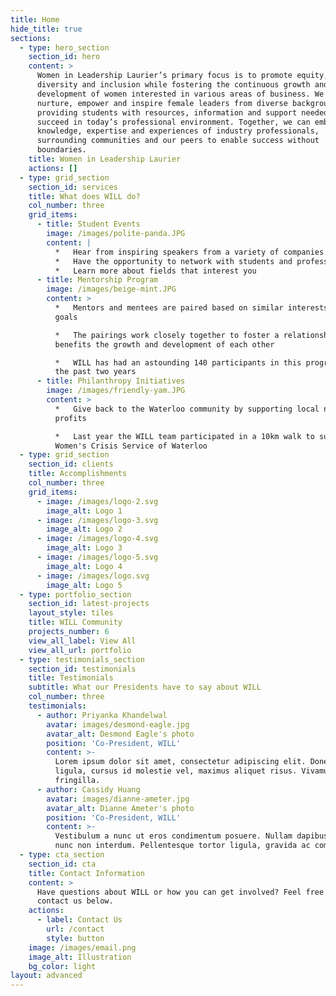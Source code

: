 ```yaml
---
title: Home
hide_title: true
sections:
  - type: hero_section
    section_id: hero
    content: >
      Women in Leadership Laurier’s primary focus is to promote equity,
      diversity and inclusion while fostering the continuous growth and
      development of women interested in various areas of business. We aim to
      nurture, empower and inspire female leaders from diverse backgrounds by
      providing students with resources, information and support needed to
      succeed in today’s professional environment. Together, we can embrace the
      knowledge, expertise and experiences of industry professionals,
      surrounding communities and our peers to enable success without
      boundaries.
    title: Women in Leadership Laurier
    actions: []
  - type: grid_section
    section_id: services
    title: What does WILL do?
    col_number: three
    grid_items:
      - title: Student Events
        image: /images/polite-panda.JPG
        content: |
          *   Hear from inspiring speakers from a variety of companies 
          *   Have the opportunity to network with students and professionals 
          *   Learn more about fields that interest you 
      - title: Mentorship Program
        image: /images/beige-mint.JPG
        content: >
          *   Mentors and mentees are paired based on similar interests and
          goals

          *   The pairings work closely together to foster a relationship that
          benefits the growth and development of each other

          *   WILL has had an astounding 140 participants in this program over
          the past two years
      - title: Philanthropy Initiatives
        image: /images/friendly-yam.JPG
        content: >
          *   Give back to the Waterloo community by supporting local non for
          profits

          *   Last year the WILL team participated in a 10km walk to support the
          Women's Crisis Service of Waterloo
  - type: grid_section
    section_id: clients
    title: Accomplishments
    col_number: three
    grid_items:
      - image: /images/logo-2.svg
        image_alt: Logo 1
      - image: /images/logo-3.svg
        image_alt: Logo 2
      - image: /images/logo-4.svg
        image_alt: Logo 3
      - image: /images/logo-5.svg
        image_alt: Logo 4
      - image: /images/logo.svg
        image_alt: Logo 5
  - type: portfolio_section
    section_id: latest-projects
    layout_style: tiles
    title: WILL Community
    projects_number: 6
    view_all_label: View All
    view_all_url: portfolio
  - type: testimonials_section
    section_id: testimonials
    title: Testimonials
    subtitle: What our Presidents have to say about WILL
    col_number: three
    testimonials:
      - author: Priyanka Khandelwal
        avatar: images/desmond-eagle.jpg
        avatar_alt: Desmond Eagle's photo
        position: 'Co-President, WILL'
        content: >-
          Lorem ipsum dolor sit amet, consectetur adipiscing elit. Donec nisl
          ligula, cursus id molestie vel, maximus aliquet risus. Vivamus in nibh
          fringilla.
      - author: Cassidy Huang
        avatar: images/dianne-ameter.jpg
        avatar_alt: Dianne Ameter's photo
        position: 'Co-President, WILL'
        content: >-
          Vestibulum a nunc ut eros condimentum posuere. Nullam dapibus quis
          nunc non interdum. Pellentesque tortor ligula, gravida ac commodo eu.
  - type: cta_section
    section_id: cta
    title: Contact Information
    content: >
      Have questions about WILL or how you can get involved? Feel free to
      contact us below.
    actions:
      - label: Contact Us
        url: /contact
        style: button
    image: /images/email.png
    image_alt: Illustration
    bg_color: light
layout: advanced
---
```

